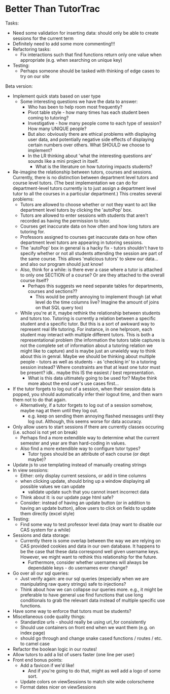 # Better Than TutorTrac

Tasks:
* Need some validation for inserting data: should only be able to create sessions for the current term
* Definitely need to add some more commenting!!!
* Refactoring tasks:
    * Fix interactions such that find functions return only one value when appropriate (e.g. when searching on unique key)
* Testing:
    * Perhaps someone should be tasked with thinking of edge cases to try on our site

Beta version:
* Implement quick stats based on user type
    * Some interesting questions we have the data to answer:
        * Who has been to help room most frequently?
        * Pivot table style - how many times has each student been coming to tutoring?
        * Investigative - how many people come to each type of session? How many UNIQUE people?
        * But also: obviously there are ethical problems with displaying user data, and potentially negative side effects of displaying certain numbers over others. What SHOULD we choose to implement?
        * In the LR thinking about 'what the interesting questions are' sounds like a mini project in itself.
            * What is the literature on how tutoring impacts students?
* Re-imagine the relationship between tutors, courses and sessions. Currently, there is no distinction between department level tutors and course level tutors. (The best implementation we can do for department-level tutors currently is to just assign a department level tutor to all the courses in a particular department.) This creates several problems:
    * Tutors are allowed to choose whether or not they want to act like department level tutors by clicking the 'autoPop' box.
    * Tutors are allowed to enter sessions with students that aren't recorded as having the permission to tutor.
    * Courses get inaccurate data on how often and how long tutors are tutoring for.
    * Professors assigned to courses get inaccurate data on how often department level tutors are appearing in tutoring sessions.
    * The 'autoPop' box in general is a hacky fix - tutors shouldn't have to specify whether or not all students attending the session are part of the same course. This allows 'malicious tutors' to skew our data... and also our program should just know!
    * Also, think for a while: is there ever a case where a tutor is attached to only one SECTION of a course? Or are they attached to the overall course itself?
        * Perhaps this suggests we need separate tables for departments, courses and sections??
            * This would be pretty annoying to implement though (at what level do the time columns live? Imagine the amount of joins on that SQL query too)
    * While you're at it, maybe rethink the relationship between students and tutors too. Tutoring is currently a relation between a specific student and a specific tutor. But this is a sort of awkward way to represent real life tutoring. For instance, in one helproom, each student may interact with multiple different tutors. This is both a representational problem (the information the tutors table captures is not the complete set of information about a tutoring relation we might like to capture) and is maybe just an unwieldy way to think about this in genral. Maybe we should be thinking about multiple people - tutors as well as students - as 'checking in' to a tutoring session instead? Where constraints are that at least one tutor must be present? idk.. maybe this IS the easiest / best representation.
        * What is this data ultimately going to be used for? Maybe think more about the end user's use cases first...
* If the tutor forgets to log out of a session, when their session data is popped, you should automatically infer their logout time, and then warn them not to do that again.
    * Alternatively, if a tutor forgets to log out of a session somehow, maybe nag at them until they log out.
        * e.g. keep on sending them annoying flashed messages until they log out. Although, this seems worse for data accuracy.
* Only allow users to start sessions if there are currently classes occuring (i.e. school is not yet on break)
    * Perhaps find a more extendible way to determine what the current semester and year are than hard-coding in values.
    * Also find a more extendible way to configure tutor types?
        * Tutor types should be an attribute of each course (or dept maybe)?
* Update js to use templating instead of manually creating strings
* In view sessions:
    * Either: only display current sessions, or add in time columns
    * when clicking update, should bring up a window displaying all possible values we can update
        * validate update such that you cannot insert incorrect data
    * Think about it: is our update page html safe?
    * Consider: instead of having an update button (or in addition to having an update button), allow users to click on fields to update them directly (excel style)
* Testing:
    * Find some way to test professor level data (may want to disable our CAS system for a while)
* Sessions and data storage:
    * Currently there is some overlap between the way we are relying on CAS provided cookies and data in our own database. It happens to be the case that these data correspond well given username keys. However, we might want to rethink this relationship for the future.
        * Furthermore, consider whether usernames will always be dependable keys - do usernames ever change?
* Go over all our sql queries:
    * Just verify again: are our sql queries (especially when we are manipulating raw query strings) safe to injections?
    * Think about how we can collapse our queries more. e.g., it might be preferable to have general use find functions that use long conditionals to grab the relevant data instead of multiple specific use functions.
* Have some way to enforce that tutors must be students?
* Miscellaneous code quality things:
    * Standardize urls - should really be using url_for consistently
    * Should use containers on front end when we want them (e.g. on index page)
    * should go through and change snake cased functions / routes / etc. to camel case
* Refactor the boolean logic in our routes!
* Allow tutors to add a list of users faster (one line per user)
* Front end bonus points:
    * Add a favicon if we'd like!
        * And if you're going to do that, might as well add a logo of some sort.
    * Update colors on viewSessions to match site wide colorscheme
    * Format dates nicer on viewSessions
